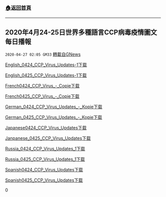 ###  [:house:返回首頁](https://github.com/ourhimalayas/txt)
---

## 2020年4月24-25日世界多種語言CCP病毒疫情圖文每日播報
`2020-04-27 02:05 GM33` [轉載自GNews](https://gnews.org/zh-hant/186363/)

[English\_0424\_CCP\_Virus\_Updates-1](https://s3.amazonaws.com/gnews-media-offload/wp-content/uploads/2020/04/27000639/English_0424_CCP_Virus_Updates-1.pdf)[下载](https://s3.amazonaws.com/gnews-media-offload/wp-content/uploads/2020/04/27000639/English_0424_CCP_Virus_Updates-1.pdf)

[English\_0425\_CCP\_Virus\_Updates-1](https://s3.amazonaws.com/gnews-media-offload/wp-content/uploads/2020/04/27000655/English_0425_CCP_Virus_Updates-1.pdf)[下载](https://s3.amazonaws.com/gnews-media-offload/wp-content/uploads/2020/04/27000655/English_0425_CCP_Virus_Updates-1.pdf)

[French0424\_CCP\_Virus\_-\_Copie](https://s3.amazonaws.com/gnews-media-offload/wp-content/uploads/2020/04/26235704/French0424_CCP_Virus_-_Copie.pdf)[下载](https://s3.amazonaws.com/gnews-media-offload/wp-content/uploads/2020/04/26235704/French0424_CCP_Virus_-_Copie.pdf)

[French0425\_CCP\_Virus\_-\_Copie](https://s3.amazonaws.com/gnews-media-offload/wp-content/uploads/2020/04/26235712/French0425_CCP_Virus_-_Copie.pdf)[下载](https://s3.amazonaws.com/gnews-media-offload/wp-content/uploads/2020/04/26235712/French0425_CCP_Virus_-_Copie.pdf)

[German\_0424\_CCP\_Virus\_Updates\_-\_Kopie](https://s3.amazonaws.com/gnews-media-offload/wp-content/uploads/2020/04/26235722/German_0424_CCP_Virus_Updates_-_Kopie.pdf)[下载](https://s3.amazonaws.com/gnews-media-offload/wp-content/uploads/2020/04/26235722/German_0424_CCP_Virus_Updates_-_Kopie.pdf)

[German\_0425\_CCP\_Virus\_Updates\_-\_Kopie](https://s3.amazonaws.com/gnews-media-offload/wp-content/uploads/2020/04/26235733/German_0425_CCP_Virus_Updates_-_Kopie.pdf)[下载](https://s3.amazonaws.com/gnews-media-offload/wp-content/uploads/2020/04/26235733/German_0425_CCP_Virus_Updates_-_Kopie.pdf)

[Japanese0424\_CCP\_Virus\_Updates](https://s3.amazonaws.com/gnews-media-offload/wp-content/uploads/2020/04/26235746/Japanese0424_CCP_Virus_Updates.pdf)[下载](https://s3.amazonaws.com/gnews-media-offload/wp-content/uploads/2020/04/26235746/Japanese0424_CCP_Virus_Updates.pdf)

[Janpanese\_0425\_CCP\_Virus\_Updates](https://s3.amazonaws.com/gnews-media-offload/wp-content/uploads/2020/04/26235810/Janpanese_0425_CCP_Virus_Updates.pdf)[下载](https://s3.amazonaws.com/gnews-media-offload/wp-content/uploads/2020/04/26235810/Janpanese_0425_CCP_Virus_Updates.pdf)

[Russia\_0424\_CCP\_Virus\_Updates\_1](https://s3.amazonaws.com/gnews-media-offload/wp-content/uploads/2020/04/26235828/Russia_0424_CCP_Virus_Updates_1.pdf)[下载](https://s3.amazonaws.com/gnews-media-offload/wp-content/uploads/2020/04/26235828/Russia_0424_CCP_Virus_Updates_1.pdf)

[Russia\_0425\_CCP\_Virus\_Updates\_1](https://s3.amazonaws.com/gnews-media-offload/wp-content/uploads/2020/04/26235843/Russia_0425_CCP_Virus_Updates_1.pdf)[下载](https://s3.amazonaws.com/gnews-media-offload/wp-content/uploads/2020/04/26235843/Russia_0425_CCP_Virus_Updates_1.pdf)

[Spanish0424\_CCP\_Virus\_Updates](https://s3.amazonaws.com/gnews-media-offload/wp-content/uploads/2020/04/26235902/Spanish0424_CCP_Virus_Updates.pdf)[下载](https://s3.amazonaws.com/gnews-media-offload/wp-content/uploads/2020/04/26235902/Spanish0424_CCP_Virus_Updates.pdf)

[Spanish0425\_CCP\_Virus\_Updates](https://s3.amazonaws.com/gnews-media-offload/wp-content/uploads/2020/04/26235912/Spanish0425_CCP_Virus_Updates.pdf)[下载](https://s3.amazonaws.com/gnews-media-offload/wp-content/uploads/2020/04/26235912/Spanish0425_CCP_Virus_Updates.pdf)

0
